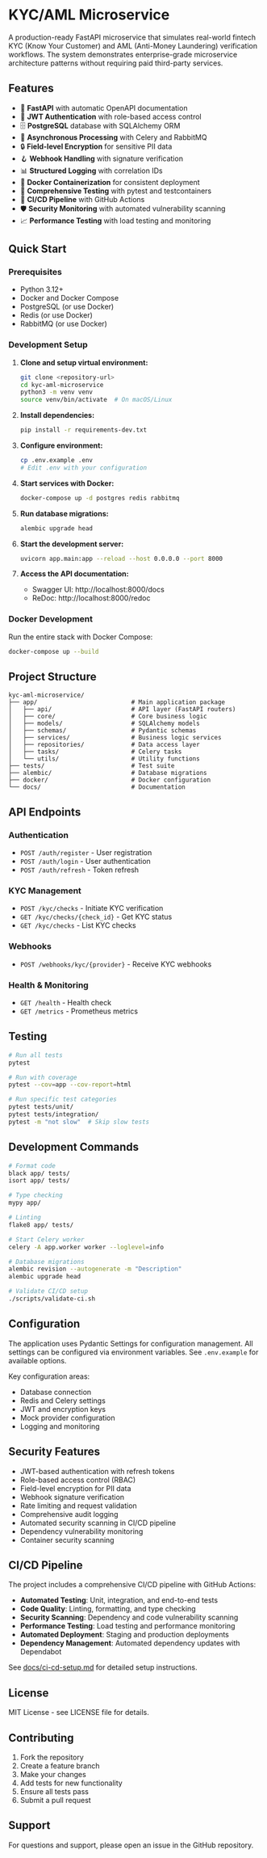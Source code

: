 # KYC/AML Microservice

A production-ready FastAPI microservice that simulates real-world fintech KYC (Know Your Customer) and AML (Anti-Money Laundering) verification workflows. The system demonstrates enterprise-grade microservice architecture patterns without requiring paid third-party services.

## Features

- 🚀 **FastAPI** with automatic OpenAPI documentation
- 🔐 **JWT Authentication** with role-based access control
- 🗄️ **PostgreSQL** database with SQLAlchemy ORM
- 🔄 **Asynchronous Processing** with Celery and RabbitMQ
- 🔒 **Field-level Encryption** for sensitive PII data
- 🪝 **Webhook Handling** with signature verification
- 📊 **Structured Logging** with correlation IDs
- 🐳 **Docker Containerization** for consistent deployment
- 🧪 **Comprehensive Testing** with pytest and testcontainers
- 🔄 **CI/CD Pipeline** with GitHub Actions
- 🛡️ **Security Monitoring** with automated vulnerability scanning
- 📈 **Performance Testing** with load testing and monitoring

## Quick Start

### Prerequisites

- Python 3.12+
- Docker and Docker Compose
- PostgreSQL (or use Docker)
- Redis (or use Docker)
- RabbitMQ (or use Docker)

### Development Setup

1. **Clone and setup virtual environment:**
   ```bash
   git clone <repository-url>
   cd kyc-aml-microservice
   python3 -m venv venv
   source venv/bin/activate  # On macOS/Linux
   ```

2. **Install dependencies:**
   ```bash
   pip install -r requirements-dev.txt
   ```

3. **Configure environment:**
   ```bash
   cp .env.example .env
   # Edit .env with your configuration
   ```

4. **Start services with Docker:**
   ```bash
   docker-compose up -d postgres redis rabbitmq
   ```

5. **Run database migrations:**
   ```bash
   alembic upgrade head
   ```

6. **Start the development server:**
   ```bash
   uvicorn app.main:app --reload --host 0.0.0.0 --port 8000
   ```

7. **Access the API documentation:**
   - Swagger UI: http://localhost:8000/docs
   - ReDoc: http://localhost:8000/redoc

### Docker Development

Run the entire stack with Docker Compose:

```bash
docker-compose up --build
```

## Project Structure

```
kyc-aml-microservice/
├── app/                          # Main application package
│   ├── api/                      # API layer (FastAPI routers)
│   ├── core/                     # Core business logic
│   ├── models/                   # SQLAlchemy models
│   ├── schemas/                  # Pydantic schemas
│   ├── services/                 # Business logic services
│   ├── repositories/             # Data access layer
│   ├── tasks/                    # Celery tasks
│   └── utils/                    # Utility functions
├── tests/                        # Test suite
├── alembic/                      # Database migrations
├── docker/                       # Docker configuration
└── docs/                         # Documentation
```

## API Endpoints

### Authentication
- `POST /auth/register` - User registration
- `POST /auth/login` - User authentication
- `POST /auth/refresh` - Token refresh

### KYC Management
- `POST /kyc/checks` - Initiate KYC verification
- `GET /kyc/checks/{check_id}` - Get KYC status
- `GET /kyc/checks` - List KYC checks

### Webhooks
- `POST /webhooks/kyc/{provider}` - Receive KYC webhooks

### Health & Monitoring
- `GET /health` - Health check
- `GET /metrics` - Prometheus metrics

## Testing

```bash
# Run all tests
pytest

# Run with coverage
pytest --cov=app --cov-report=html

# Run specific test categories
pytest tests/unit/
pytest tests/integration/
pytest -m "not slow"  # Skip slow tests
```

## Development Commands

```bash
# Format code
black app/ tests/
isort app/ tests/

# Type checking
mypy app/

# Linting
flake8 app/ tests/

# Start Celery worker
celery -A app.worker worker --loglevel=info

# Database migrations
alembic revision --autogenerate -m "Description"
alembic upgrade head

# Validate CI/CD setup
./scripts/validate-ci.sh
```

## Configuration

The application uses Pydantic Settings for configuration management. All settings can be configured via environment variables. See `.env.example` for available options.

Key configuration areas:
- Database connection
- Redis and Celery settings
- JWT and encryption keys
- Mock provider configuration
- Logging and monitoring

## Security Features

- JWT-based authentication with refresh tokens
- Role-based access control (RBAC)
- Field-level encryption for PII data
- Webhook signature verification
- Rate limiting and request validation
- Comprehensive audit logging
- Automated security scanning in CI/CD pipeline
- Dependency vulnerability monitoring
- Container security scanning

## CI/CD Pipeline

The project includes a comprehensive CI/CD pipeline with GitHub Actions:

- **Automated Testing**: Unit, integration, and end-to-end tests
- **Code Quality**: Linting, formatting, and type checking
- **Security Scanning**: Dependency and code vulnerability scanning
- **Performance Testing**: Load testing and performance monitoring
- **Automated Deployment**: Staging and production deployments
- **Dependency Management**: Automated dependency updates with Dependabot

See [docs/ci-cd-setup.md](docs/ci-cd-setup.md) for detailed setup instructions.

## License

MIT License - see LICENSE file for details.

## Contributing

1. Fork the repository
2. Create a feature branch
3. Make your changes
4. Add tests for new functionality
5. Ensure all tests pass
6. Submit a pull request

## Support

For questions and support, please open an issue in the GitHub repository.
